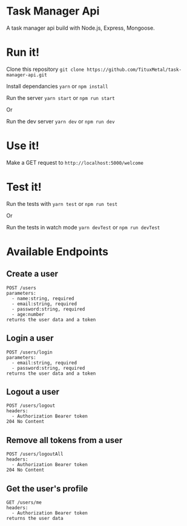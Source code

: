 # Task Manager Api

A task manager api build with Node.js, Express, Mongoose.

# Run it!

Clone this repository `git clone https://github.com/TituxMetal/task-manager-api.git`

Install dependancies `yarn` or `npm install`

Run the server `yarn start` or `npm run start`

Or

Run the dev server `yarn dev` or `npm run dev`

# Use it!

Make a GET request to `http://localhost:5000/welcome`

# Test it!

Run the tests with `yarn test` or `npm run test`

Or

Run the tests in watch mode `yarn devTest` or `npm run devTest`

# Available Endpoints

## Create a user

    POST /users
    parameters:
      - name:string, required
      - email:string, required
      - password:string, required
      - age:number
    returns the user data and a token

## Login a user

    POST /users/login
    parameters:
      - email:string, required
      - password:string, required
    returns the user data and a token

## Logout a user

    POST /users/logout
    headers:
      - Authorization Bearer token
    204 No Content

## Remove all tokens from a user

    POST /users/logoutAll
    headers:
      - Authorization Bearer token
    204 No Content

## Get the user's profile

    GET /users/me
    headers:
      - Authorization Bearer token
    returns the user data
